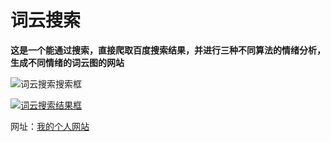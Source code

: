 # 词云搜索

**这是一个能通过搜索，直接爬取百度搜索结果，并进行三种不同算法的情绪分析，生成不同情绪的词云图的网站**

![词云搜索搜索框](http://39.99.172.143/img/%E8%AF%8D%E4%BA%91%E6%90%9C%E7%B4%A21.png)

[![词云搜索结果框](http://39.99.172.143/img/%E8%AF%8D%E4%BA%91%E6%90%9C%E7%B4%A2.png)](http://39.99.172.143/img/%E8%AF%8D%E4%BA%91%E6%90%9C%E7%B4%A2.png)

网址：[我的个人网站](https://zhouxinwen.top/)

